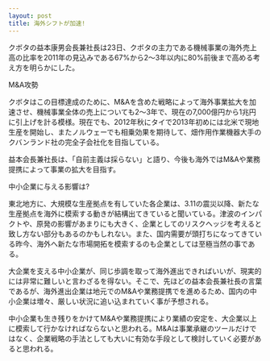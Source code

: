 ```yaml
---
layout: post
title: 海外シフトが加速!
---
```

クボタの益本康男会長兼社長は23日、クボタの主力である機械事業の海外売上高の比率を2011年の見込みである67%から2〜3年以内に80%前後まで高める考え方を明らかにした。

<p class="uk-text-lead uk-margin-large-top">M&amp;A攻勢</p>

クボタはこの目標達成のために、M&amp;Aを含めた戦略によって海外事業拡大を加速させ、機械事業全体の売上についても2〜3年で、現在の7,000億円から1兆円に引上げを計る模様。現在でも、2012年秋にタイで2013年初めには北米で現地生産を開始し、またノルウェーでも相乗効果を期待して、畑作用作業機器大手のクバンランド社の完全子会社化を目指している。

益本会長兼社長は、「自前主義は採らない」と語り、今後も海外ではM&amp;Aや業務提携によって事業の拡大を目指す。

<p class="uk-text-lead uk-margin-large-top">中小企業に与える影響は?</p>

東北地方に、大規模な生産拠点を有していた各企業は、3.11の震災以降、新たな生産拠点を海外に模索する動きが結構出てきていると聞いている。津波のインパクトや、原発の影響があまりにも大きく、企業としてのリスクヘッジを考えると致し方ない部分もあるのかもしれない。また、国内需要が頭打ちになってきている昨今、海外へ新たな市場開拓を模索するのも企業としては至極当然の事である。

大企業を支える中小企業が、同じ歩調を取って海外進出できればいいが、現実的には非常に難しいと言わざるを得ない。そこで、先ほどの益本会長兼社長の言葉であるが、海外進出企業は地元でのM&Aや業務提携でを進めるため、国内の中小企業は増々、厳しい状況に追い込まれていく事が予想される。

中小企業も生き残りをかけてM&amp;Aや業務提携により業績の安定を、大企業以上に模索して行かなければならないと思われる。M&amp;Aは事業承継のツールだけではなく、企業戦略の手法としても大いに有効な手段として検討していく必要があると思われる。
